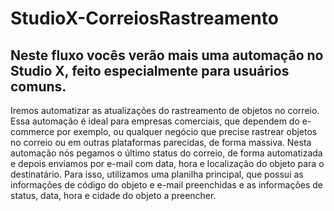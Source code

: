 # StudioX-CorreiosRastreamento

## Neste fluxo vocês verão mais uma automação no Studio X, feito especialmente para usuários comuns.  
  
Iremos automatizar as atualizações do rastreamento de objetos no correio. Essa automação é ideal para empresas comerciais, que dependem do e-commerce por exemplo, ou qualquer negócio que precise rastrear objetos no correio ou em outras plataformas parecidas, de forma massiva. Nesta automação nós pegamos o último status do correio, de forma automatizada e depois enviamos por e-mail com data, hora e localização do objeto para o destinatário. Para isso, utilizamos uma planilha principal, que possui as informações de código do objeto e e-mail preenchidas e as informações de status, data, hora e cidade do objeto a preencher.
